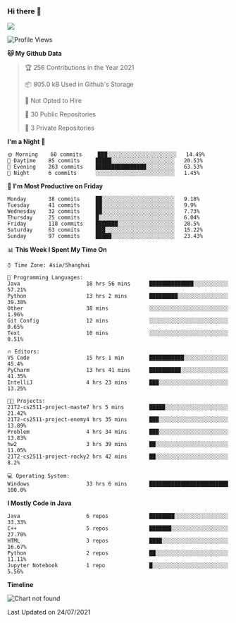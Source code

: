 ### Hi there 👋

<!--
**zhou-ning/zhou-ning** is a ✨ _special_ ✨ repository because its `README.md` (this file) appears on your GitHub profile.

Here are some ideas to get you started:

- 🔭 I’m currently working on ...
- 🌱 I’m currently learning ...
- 👯 I’m looking to collaborate on ...
- 🤔 I’m looking for help with ...
- 💬 Ask me about ...
- 📫 How to reach me: ...
- 😄 Pronouns: ...
- ⚡ Fun fact: ...
-->
![](https://github-readme-stats.vercel.app/api?username=zhou-ning)

<!--START_SECTION:waka-->
![Profile Views](http://img.shields.io/badge/Profile%20Views-0-blue)

**🐱 My Github Data** 

> 🏆 256 Contributions in the Year 2021
 > 
> 📦 805.0 kB Used in Github's Storage 
 > 
> 🚫 Not Opted to Hire
 > 
> 📜 30 Public Repositories 
 > 
> 🔑 3 Private Repositories  
 > 
**I'm a Night 🦉** 

```text
🌞 Morning    60 commits     ███░░░░░░░░░░░░░░░░░░░░░░   14.49% 
🌆 Daytime    85 commits     █████░░░░░░░░░░░░░░░░░░░░   20.53% 
🌃 Evening    263 commits    ████████████████░░░░░░░░░   63.53% 
🌙 Night      6 commits      ░░░░░░░░░░░░░░░░░░░░░░░░░   1.45%

```
📅 **I'm Most Productive on Friday** 

```text
Monday       38 commits     ██░░░░░░░░░░░░░░░░░░░░░░░   9.18% 
Tuesday      41 commits     ██░░░░░░░░░░░░░░░░░░░░░░░   9.9% 
Wednesday    32 commits     ██░░░░░░░░░░░░░░░░░░░░░░░   7.73% 
Thursday     25 commits     █░░░░░░░░░░░░░░░░░░░░░░░░   6.04% 
Friday       118 commits    ███████░░░░░░░░░░░░░░░░░░   28.5% 
Saturday     63 commits     ███░░░░░░░░░░░░░░░░░░░░░░   15.22% 
Sunday       97 commits     █████░░░░░░░░░░░░░░░░░░░░   23.43%

```


📊 **This Week I Spent My Time On** 

```text
⌚︎ Time Zone: Asia/Shanghai

💬 Programming Languages: 
Java                     18 hrs 56 mins      ██████████████░░░░░░░░░░░   57.21% 
Python                   13 hrs 2 mins       █████████░░░░░░░░░░░░░░░░   39.38% 
Other                    38 mins             ░░░░░░░░░░░░░░░░░░░░░░░░░   1.96% 
Git Config               12 mins             ░░░░░░░░░░░░░░░░░░░░░░░░░   0.65% 
Text                     10 mins             ░░░░░░░░░░░░░░░░░░░░░░░░░   0.51%

🔥 Editors: 
VS Code                  15 hrs 1 min        ███████████░░░░░░░░░░░░░░   45.4% 
PyCharm                  13 hrs 41 mins      ██████████░░░░░░░░░░░░░░░   41.35% 
IntelliJ                 4 hrs 23 mins       ███░░░░░░░░░░░░░░░░░░░░░░   13.25%

🐱‍💻 Projects: 
21T2-cs2511-project-maste7 hrs 5 mins        █████░░░░░░░░░░░░░░░░░░░░   21.42% 
21T2-cs2511-project-enemy4 hrs 35 mins       ███░░░░░░░░░░░░░░░░░░░░░░   13.89% 
Problem                  4 hrs 34 mins       ███░░░░░░░░░░░░░░░░░░░░░░   13.83% 
hw2                      3 hrs 39 mins       ██░░░░░░░░░░░░░░░░░░░░░░░   11.05% 
21T2-cs2511-project-rocky2 hrs 42 mins       ██░░░░░░░░░░░░░░░░░░░░░░░   8.2%

💻 Operating System: 
Windows                  33 hrs 6 mins       █████████████████████████   100.0%

```

**I Mostly Code in Java** 

```text
Java                     6 repos             ████████░░░░░░░░░░░░░░░░░   33.33% 
C++                      5 repos             ███████░░░░░░░░░░░░░░░░░░   27.78% 
HTML                     3 repos             ████░░░░░░░░░░░░░░░░░░░░░   16.67% 
Python                   2 repos             ██░░░░░░░░░░░░░░░░░░░░░░░   11.11% 
Jupyter Notebook         1 repo              █░░░░░░░░░░░░░░░░░░░░░░░░   5.56%

```


**Timeline**

![Chart not found](https://raw.githubusercontent.com/zhou-ning/zhou-ning/main/charts/bar_graph.png) 


 Last Updated on 24/07/2021
<!--END_SECTION:waka-->
